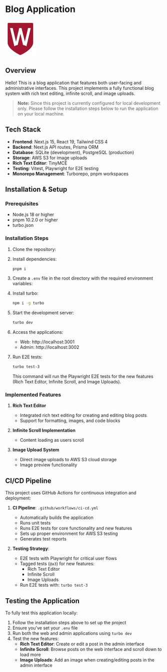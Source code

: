# Blog Application

![WSU Logo](apps/web/public/wsulogo.png)

## Overview

Hello! This is a blog application that features both user-facing and administrative interfaces. This project implements a fully functional blog system with rich text editing, infinite scroll, and image uploads.

> **Note:** Since this project is currently configured for local development only. Please follow the installation steps below to run the application on your local machine.

## Tech Stack

- **Frontend**: Next.js 15, React 19, Tailwind CSS 4
- **Backend**: Next.js API routes, Prisma ORM
- **Database**: SQLite (development), PostgreSQL (production)
- **Storage**: AWS S3 for image uploads
- **Rich Text Editor**: TinyMCE
- **Testing**: Vitest, Playwright for E2E testing
- **Monorepo Management**: Turborepo, pnpm workspaces


## Installation & Setup

### Prerequisites
- Node.js 18 or higher
- pnpm 10.2.0 or higher
- turbo.json

### Installation Steps

1. Clone the repository:

2. Install dependencies:
   ```bash
   pnpm i
   ```

3. Create a `.env` file in the root directory with the required environment variables:
 
4. Install turbo:
   ```bash
   npm i -g turbo
   ```

5. Start the development server:
   ```bash
   turbo dev
   ```

6. Access the applications:
   - Web: http://localhost:3001
   - Admin: http://localhost:3002

7. Run E2E tests:
   ```bash
   turbo test-3
   ```
   This command will run the Playwright E2E tests for the new features (Rich Text Editor, Infinite Scroll, and Image Uploads).

### Implemented Features

1. **Rich Text Editor**
   - Integrated rich text editing for creating and editing blog posts
   - Support for formatting, images, and code blocks

2. **Infinite Scroll Implementation**
   - Content loading as users scroll

3. **Image Upload System**
   - Direct image uploads to AWS S3 cloud storage
   - Image preview functionality

## CI/CD Pipeline

This project uses GitHub Actions for continuous integration and deployment:

1. **CI Pipeline**: `.github/workflows/ci-cd.yml`
   - Automatically builds the application
   - Runs unit tests
   - Runs E2E tests for core functionality and new features
   - Sets up proper environment for AWS S3 testing
   - Generates test reports

2. **Testing Strategy**:
   - E2E tests with Playwright for critical user flows
   - Tagged tests (`@a3`) for new features:
     - Rich Text Editor
     - Infinite Scroll
     - Image Uploads
   - Run E2E tests with: `turbo test-3`

## Testing the Application

To fully test this application locally:

1. Follow the installation steps above to set up the project
2. Ensure you've set your `.env` file
3. Run both the web and admin applications using `turbo dev`
4. Test the new features:
   - **Rich Text Editor**: Create or edit a post in the admin interface
   - **Infinite Scroll**: Browse posts on the web interface and scroll down to load more
   - **Image Uploads**: Add an image when creating/editing posts in the admin interface

